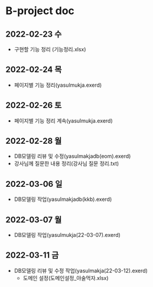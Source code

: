 # B-project doc

## 2022-02-23 수
- 구현할 기능 정리 (기능정리.xlsx)

## 2022-02-24 목
- 페이지별 기능 정리(yasulmukja.exerd)

## 2022-02-26 토
- 페이지별 기능 정리 계속(yasulmukja.exerd)

## 2022-02-28 월
- DB모델링 리뷰 및 수정(yasulmakjadb(eom).exerd)
- 강사님께 질문한 내용 정리(강사님 질문 정리.txt)

## 2022-03-06 일
- DB모델링 작업(yasulmakjadb(kkb).exerd)

## 2022-03-07 월
- DB모델링 작업(yasulmukja(22-03-07).exerd)

## 2022-03-11 금
- DB모델링 리뷰 및 수정 작업(yasulmakja(22-03-12).exerd)
  - 도메인 설정(도메인설정_야술먹자.xlsx)

